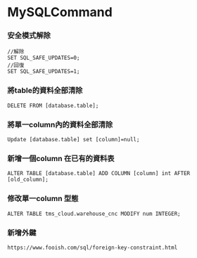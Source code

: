 # MySQLCommand


### 安全模式解除
    //解除
    SET SQL_SAFE_UPDATES=0;
    //回復
    SET SQL_SAFE_UPDATES=1;
    
### 將table的資料全部清除  

    DELETE FROM [database.table];
   
   
### 將單一column內的資料全部清除

    Update [database.table] set [column]=null;


### 新增一個column 在已有的資料表

    ALTER TABLE [database.table] ADD COLUMN [column] int AFTER [old_column];

### 修改單一column 型態
    ALTER TABLE tms_cloud.warehouse_cnc MODIFY num INTEGER;

### 新增外鍵

    https://www.fooish.com/sql/foreign-key-constraint.html

